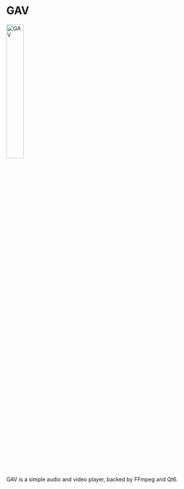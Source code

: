 # GAV

<picture>
  <source media="(prefers-color-scheme: dark)" srcset="assets/images/logo-bw.png" width="30%">
  <source media="(prefers-color-scheme: light)" srcset="assets/images/logo.png" width="30%">
  <img alt="GAV" src="assets/images/logo.png" width="30%">
</picture>

GAV is a simple audio and video player, backed by FFmpeg and Qt6.
